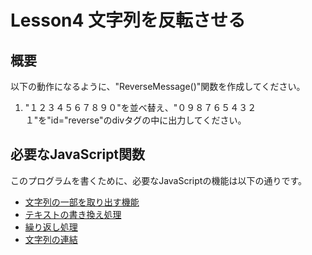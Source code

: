 # Lesson4 文字列を反転させる

## 概要
以下の動作になるように、"ReverseMessage()"関数を作成してください。
1. "１２３４５６７８９０"を並べ替え、"０９８７６５４３２１"を"id="reverse"のdivタグの中に出力してください。

## 必要なJavaScript関数
このプログラムを書くために、必要なJavaScriptの機能は以下の通りです。

* [文字列の一部を取り出す機能](http://www.pori2.net/js/number/8.html)
* [テキストの書き換え処理](http://www.pori2.net/js/DOM/2.html)
* [繰り返し処理](http://www.pori2.net/js/kihon/14.html)
* [文字列の連結](http://www.tohoho-web.com/js/operator.htm#arithmetic)
